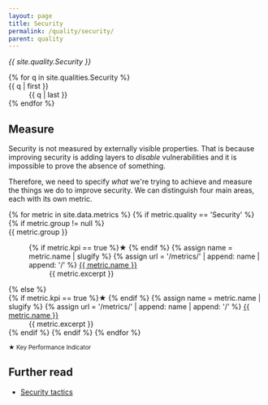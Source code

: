 ```yaml
---
layout: page
title: Security
permalink: /quality/security/
parent: quality
---
```


_{{ site.quality.Security }}_

<dl>
{% for q in site.qualities.Security %}
    <dt>{{ q | first }}</dt>
    <dd>{{ q | last }}</dd>
{% endfor %}
</dl>

## Measure

Security is not measured by externally visible properties. That is because improving security is adding layers to
_disable_ vulnerabilities and it is impossible to prove the absence of something.

Therefore, we need to specify _what_ we're trying to achieve and measure the things we do to improve security. We can
distinguish four main areas, each with its own metric.

<dl>
{% for metric in site.data.metrics %}
{% if metric.quality == 'Security' %}
    {% if metric.group != null %}
    <dt>{{ metric.group }}</dt>
    <dd>
        <dl>
            <dt>{% if metric.kpi == true %}★ {% endif %}
                {% assign name = metric.name | slugify %}
                {% assign url = '/metrics/' | append: name | append: '/' %}
                <a href="{{ url | relative_url }}">{{ metric.name }}</a>
            </dt>
            <dd>{{ metric.excerpt }}</dd>
        </dl>
    </dd>
    {% else %}
    <dt>{% if metric.kpi == true %}★ {% endif %}
        {% assign name = metric.name | slugify %}
        {% assign url = '/metrics/' | append: name | append: '/' %}
        <a href="{{ url | relative_url }}">{{ metric.name }}</a>
    </dt>
    <dd>{{ metric.excerpt }}</dd>
    {% endif %}
{% endif %}
{% endfor %}
</dl>

<small>★ Key Performance Indicator</small>

## Further read

<ul>
    <li>
        <a href="{{ '/tactics/security/' | relative_url }}">Security tactics</a>
    </li>
</ul>
